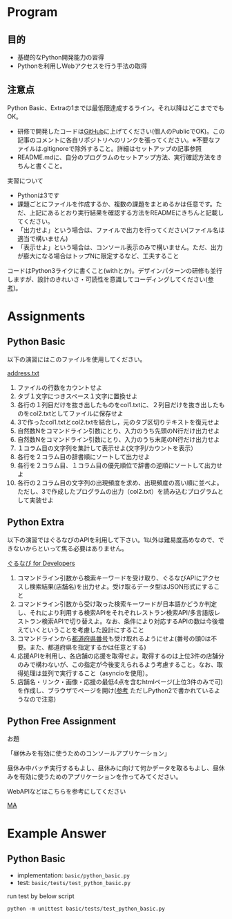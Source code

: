 # Program

## 目的

* 基礎的なPython開発能力の習得
* Pythonを利用しWebアクセスを行う手法の取得

## 注意点

Python Basic、Extraの1までは最低限達成するライン。それ以降はどこまででもOK。

* 研修で開発したコードは[GitHub](https://github.com/)に上げてください(個人のPublicでOK)。この記事のコメントに各自リポジトリへのリンクを張ってください。※不要なファイルは.gitignoreで除外すること。詳細はセットアップの記事参照
* README.mdに、自分のプログラムのセットアップ方法、実行確認方法をきちんと書くこと。

実習について

* Pythonは3です
* 課題ごとにファイルを作成するか、複数の課題をまとめるかは任意です。ただ、上記にあるとおり実行結果を確認する方法をREADMEにきちんと記載してください。
* 「出力せよ」という場合は、ファイルで出力を行ってください(ファイル名は適当で構いません)
* 「表示せよ」という場合は、コンソール表示のみで構いません。ただ、出力が膨大になる場合はトップNに限定するなど、工夫すること

コードはPython3ライクに書くこと(withとか)。デザインパターンの研修も並行しますが、設計のきれいさ・可読性を意識してコーディングしてください([参考](http://qiita.com/icoxfog417/items/f737d6c84b733f649461))。

# Assignments

## Python Basic

以下の演習にはこのファイルを使用してください。

[address.txt](https://drive.google.com/file/d/0B1mQfOwV0VUHVG1aeGtJTVZWQVE/view?usp=sharing)

1. ファイルの行数をカウントせよ
2. タブ１文字につきスペース１文字に置換せよ
3. 各行の１列目だけを抜き出したものをcol1.txtに、２列目だけを抜き出したものをcol2.txtとしてファイルに保存せよ
4. 3で作ったcol1.txtとcol2.txtを結合し，元のタブ区切りテキストを復元せよ
5. 自然数Nをコマンドライン引数にとり、入力のうち先頭のN行だけ出力せよ
6. 自然数Nをコマンドライン引数にとり、入力のうち末尾のN行だけ出力せよ
7. １コラム目の文字列を集計して表示せよ(文字列/カウントを表示）
8. 各行を２コラム目の辞書順にソートして出力せよ
9. 各行を２コラム目、１コラム目の優先順位で辞書の逆順にソートして出力せよ
10. 各行の２コラム目の文字列の出現頻度を求め、出現頻度の高い順に並べよ。ただし、3で作成したプログラムの出力（col2.txt）を読み込むプログラムとして実装せよ


## Python Extra

以下の演習ではぐるなびのAPIを利用して下さい。1以外は難易度高めなので、できないからといって焦る必要はありません。

[ぐるなび for Developers](http://api.gnavi.co.jp/api/manual/restsearch/)

1. コマンドライン引数から検索キーワードを受け取り、ぐるなびAPIにアクセスし検索結果(店舗名)を出力せよ。受け取るデータ型はJSON形式にすること
2. コマンドライン引数から受け取った検索キーワードが日本語かどうか判定し、それにより利用する検索APIをそれぞれレストラン検索API/多言語版レストラン検索APIで切り替えよ。なお、条件により対応するAPIの数は今後増えていくということを考慮した設計にすること
3. コマンドラインから[都道府県番号](http://ja.wikipedia.org/wiki/%E5%85%A8%E5%9B%BD%E5%9C%B0%E6%96%B9%E5%85%AC%E5%85%B1%E5%9B%A3%E4%BD%93%E3%82%B3%E3%83%BC%E3%83%89)も受け取れるようにせよ(番号の頭0は不要。また、都道府県を指定するかは任意とする)
4. 応援APIを利用し、各店舗の応援を取得せよ。取得するのは上位3件の店舗分のみで構わないが、この指定が今後変えられるよう考慮すること。なお、取得処理は並列で実行すること（asyncioを使用）。
5. 店舗名・リンク・画像・応援の最低4点を含むhtmlページ(上位3件のみで可)を作成し、ブラウザでページを開け([参考](http://programminghistorian.org/lessons/creating-and-viewing-html-files-with-python) ただしPython2で書かれているようなので注意)

## Python Free Assignment

お題

「昼休みを有効に使うためのコンソールアプリケーション」

昼休み中バッチ実行するもよし、昼休みに向けて何かデータを取るもよし、昼休みを有効に使うためのアプリケーションを作ってみてください。

WebAPIなどはこちらを参考にしてください

[MA](http://mashupaward.jp/apis)


# Example Answer

## Python Basic

* implementation: `basic/python_basic.py`
* test: `basic/tests/test_python_basic.py`

run test by below script

```
python -m unittest basic/tests/test_python_basic.py
```

